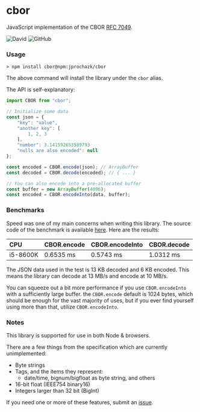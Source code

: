 # cbor

JavaScript implementation of the CBOR [RFC 7049](https://tools.ietf.org/html/rfc7049).

![David](https://img.shields.io/david/dev/jprochazk/cbor)
![GitHub](https://img.shields.io/github/license/jprochazk/cbor)

### Usage

```
> npm install cbor@npm:jprochazk/cbor
```

The above command will install the library under the `cbor` alias.

The API is self-explanatory:
```js
import CBOR from "cbor";

// Initialize some data
const json = {
    "key": "value",
    "another key": [
        1, 2, 3
    ],
    "number": 3.141592653589793
    "nulls are also encoded": null
};

const encoded = CBOR.encode(json); // ArrayBuffer
const decoded = CBOR.decode(encoded); // { ... }

// You can also encode into a pre-allocated buffer
const buffer = new ArrayBuffer(4096);
const encoded = CBOR.encodeInto(data, buffer);
```

### Benchmarks

Speed was one of my main concerns when writing this library. The source code of the benchmark is available [here](https://github.com/jprochazk/cbor-benchmark). Here are the results:


| CPU      | CBOR.encode | CBOR.encodeInto | CBOR.decode |
| :------- | :---------- | :-------------- | :---------- |
| i5-8600K | 0.6535 ms   | 0.5743 ms       | 1.0312 ms   |

The JSON data used in the test is 13 KB decoded and 6 KB encoded. This means the library can decode at 13 MB/s and encode at 10 MB/s.

You can squeeze out a bit more performance if you use `CBOR.encodeInto` with a sufficiently large buffer. the `CBOR.encode` default is 1024 bytes, which should be enough for the vast majority of uses, but if you ever find yourself using more than that, utilize `CBOR.encodeInto`.

### Notes

This library is supported for use in both Node & browsers.

There are a few things from the specification which are currently unimplemented:

-   Byte strings
-   Tags, and the items they represent:
    -   date/time, bignum/bigfloat as byte string, and others
-   16-bit float (IEEE754 binary16)
-   Integers larger than 32 bit (BigInt)

If you need one or more of these features, submit an [issue](https://github.com/jprochazk/cbor/issues).
